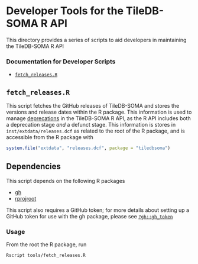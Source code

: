 # Developer Tools for the TileDB-SOMA R API

This directory provides a series of scripts to aid developers in maintaining the TileDB-SOMA R API

### Documentation for Developer Scripts

 - [`fetch_releases.R`](#fetch_releases.R)

## `fetch_releases.R`

This script fetches the GitHub releases of TileDB-SOMA and stores the versions and release dates within the R package. This information is used to manage [deprecations](https://github.com/single-cell-data/TileDB-SOMA/blob/main/dev_docs/POLICIES.md) in the TileDB-SOMA R API, as the R API includes both a deprecation stage _and_ a defunct stage. This information is stores in `inst/extdata/releases.dcf` as related to the root of the R package, and is accessible from the R package with

```r
system.file("extdata", "releases.dcf", package = "tiledbsoma")
```

## Dependencies

This script depends on the following R packages

 - [gh](https://cran.r-project.org/package=gh)
 - [rprojroot](https://cran.r-project.org/package=rprojroot)

This script also requires a GitHub token; for more details about setting up a GitHub token for use with the gh package, please see [`?gh::gh_token`](https://gh.r-lib.org/reference/gh_token.html)

### Usage

From the root the R package, run

```shell
Rscript tools/fetch_releases.R
```

